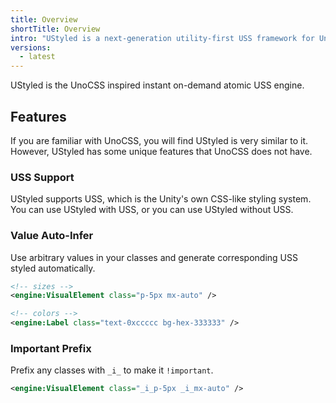 ```yaml
---
title: Overview
shortTitle: Overview
intro: "UStyled is a next-generation utility-first USS framework for Unity. Inspired by UnoCSS, Windi CSS and TailwindCSS."
versions:
  - latest
---
```


UStyled is the UnoCSS inspired instant on-demand atomic USS engine.

## Features

If you are familiar with UnoCSS, you will find UStyled is very similar to it. However, UStyled has some unique features that UnoCSS does not have.

### USS Support

UStyled supports USS, which is the Unity's own CSS-like styling system. You can use UStyled with USS, or you can use UStyled without USS.

### Value Auto-Infer

Use arbitrary values in your classes and generate corresponding USS styled automatically.

```xml
<!-- sizes -->
<engine:VisualElement class="p-5px mx-auto" />

<!-- colors -->
<engine:Label class="text-0xccccc bg-hex-333333" />
```

### Important Prefix

Prefix any classes with `_i_` to make it `!important`.

```xml
<engine:VisualElement class="_i_p-5px _i_mx-auto" />
```
